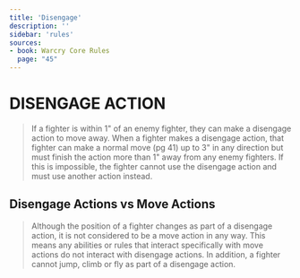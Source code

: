 ```yaml
---
title: 'Disengage'
description: ''
sidebar: 'rules'
sources:
- book: Warcry Core Rules
  page: "45"
---
```

# DISENGAGE ACTION

> If a fighter is within 1" of an enemy fighter, they can make a disengage action to move away. When a fighter makes a disengage action, that fighter can make a normal move (pg 41) up to 3" in any direction but must finish the action more than 1" away from any enemy fighters. If this is impossible, the fighter cannot use the disengage action and must use another action instead.

## Disengage Actions vs Move Actions

> Although the position of a fighter changes as part of a disengage action, it is not considered to be a move action in any way. This means any abilities or rules that interact specifically with move actions do not interact with disengage actions. In addition, a fighter cannot jump, climb or fly as part of a disengage action. 
